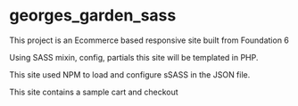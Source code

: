 # georges_garden_sass

This project is an Ecommerce based responsive site built from Foundation 6

Using SASS mixin, config, partials this site will be templated in PHP.

This site used NPM to load and configure sSASS in the JSON file.

This site contains a sample cart and checkout
